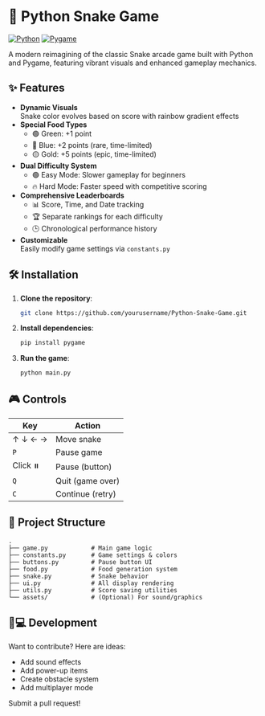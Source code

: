 # 🐍 Python Snake Game

[![Python](https://img.shields.io/badge/Python-3.8%2B-blue)](https://www.python.org/)
[![Pygame](https://img.shields.io/badge/Pygame-2.0+-green)](https://www.pygame.org/)

A modern reimagining of the classic Snake arcade game built with Python and Pygame, featuring vibrant visuals and enhanced gameplay mechanics.


## ✨ Features

- **Dynamic Visuals**  
  Snake color evolves based on score with rainbow gradient effects
- **Special Food Types**  
  - 🟢 Green: +1 point  
  - 🔵 Blue: +2 points (rare, time-limited)  
  - 🟡 Gold: +5 points (epic, time-limited)
- **Dual Difficulty System**
  - 🟢 Easy Mode: Slower gameplay for beginners
  - 🔥 Hard Mode: Faster speed with competitive scoring 
- **Comprehensive Leaderboards**
  - 📊 Score, Time, and Date tracking
  - 🏆 Separate rankings for each difficulty
  - 🕒 Chronological performance history
- **Customizable**  
  Easily modify game settings via `constants.py`


## 🛠️ Installation

1. **Clone the repository**:
   ```bash
   git clone https://github.com/yourusername/Python-Snake-Game.git
   ```
2. **Install dependencies**:
   ```bash
   pip install pygame
   ```
3. **Run the game**:
   ```bash
   python main.py
   ```

## 🎮 Controls

| Key          | Action           |
|--------------|------------------|
| ↑ ↓ ← →      | Move snake       |
| `P`          | Pause game       |
| Click `⏸️`   | Pause (button)   |
| `Q`          | Quit (game over) |
| `C`          | Continue (retry) |

## 📂 Project Structure

```
.
├── game.py            # Main game logic
├── constants.py       # Game settings & colors
├── buttons.py         # Pause button UI
├── food.py            # Food generation system
├── snake.py           # Snake behavior
├── ui.py              # All display rendering
├── utils.py           # Score saving utilities
└── assets/            # (Optional) For sound/graphics
```

## 🧑💻 Development

Want to contribute? Here are ideas:
- Add sound effects
- Add power-up items
- Create obstacle system
- Add multiplayer mode

Submit a pull request!

